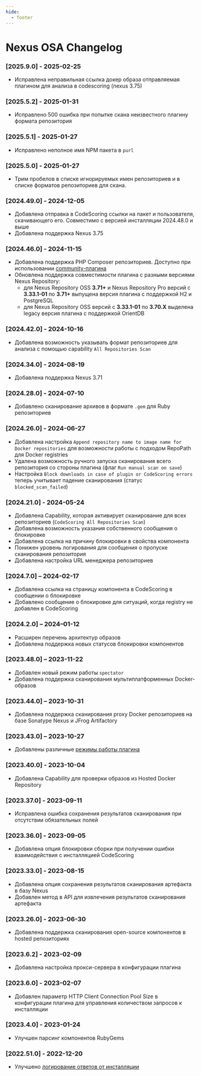 ```yaml
---
hide:
  - footer
---
```

# Nexus OSA Changelog

### [2025.9.0] - 2025-02-25

- Исправлена неправильная ссылка докер образа отправляемая плагином для анализа в codescoring (nexus 3.75)

### [2025.5.2] - 2025-01-31

- Исправлено 500 ошибка при попытке скана неизвестного плагину формата репозитория

### [2025.5.1] - 2025-01-27

- Исправлено неполное имя NPM пакета в `purl`

### [2025.5.0] - 2025-01-27

- Трим пробелов в списке игнорируемых имен репозиториев и в списке форматов репозиториев для скана.

### [2024.49.0] - 2024-12-05

- Добавлена отправка в CodeScoring ссылки на пакет и пользователя, скачивающего его. Cовместимо с версией инсталляции 2024.48.0 и выше
- Добавлена поддержка Nexus 3.75

### [2024.46.0] - 2024-11-15

- Добавлена поддержка PHP Composer репозиториев. Доступно при использовании [community-плагина](https://github.com/sonatype-nexus-community/nexus-repository-composer/tree/master)
- Обновлена поддержка совместимости плагина с разными версиями Nexus Repository:
    - для Nexus Repository OSS **3.71+** и Nexus Repository Pro версий с **3.33.1-01** по **3.71+** выпущена версия плагина с поддержкой H2 и PostgreSQL
    - для Nexus Repository OSS версий с **3.33.1-01** по **3.70.Х** выделена legacy версия плагина с поддержкой OrientDB

### [2024.42.0] - 2024-10-16

- Добавлена возможность указывать формат репозиториев для анализа с помощью capability `All Repositories Scan`

### [2024.34.0] - 2024-08-19

- Добавлена поддержка Nexus 3.71

### [2024.28.0] - 2024-07-10

- Добавлено сканирование архивов в формате `.gem` для Ruby репозиториев

### [2024.26.0] - 2024-06-27

- Добавлена настройка `Append repository name to image name for Docker repositories` для возможности работы с подходом RepoPath для Docker registries
- Удалена возможность ручного запуска сканирования всего репозитория со стороны плагина (флаг `Run manual scan on save`)
- Настройка `Block downloads in case of plugin or CodeScoring errors` теперь учитывает падение сканирования (статус `blocked_scan_failed`)

### [2024.21.0] - 2024-05-24

- Добавлена Capability, которая активирует сканирование для всех репозиториев (`CodeScoring All Repositories Scan`)
- Добавлена возможность указания собственного сообщения о блокировке
- Добавлена ссылка на причину блокировки в свойства компонента
- Понижен уровень логирования для сообщения о пропуске сканирования репозитория
- Добавлена настройка URL менеджера репозиториев

### [2024.7.0] – 2024-02-17

- Добавлена ссылка на страницу компонента в CodeScoring в сообщении о блокировке
- Добавлено сообщение о блокировке для ситуаций, когда registry не добавлен в CodeScoring

### [2024.2.0] – 2024–01-12

- Расширен перечень архитектур образов
- Добавлена поддержка новых статусов блокировки компонентов

### [2023.48.0] – 2023-11-22

- Добавлен новый режим работы `spectator`
- Добавлена поддержка сканирования мультиплатформенных Docker-образов

### [2023.44.0] – 2023-10-31

- Добавлена поддержка сканирования proxy Docker репозиториев на базе Sonatype Nexus и JFrog Artifactory

### [2023.43.0] – 2023-10-27

- Добавлены различные [режимы работы плагина](/osa/nexus_osa/#_3)

### [2023.40.0] - 2023-10-04

- Добавлена Capability для проверки образов из Hosted Docker Repository

### [2023.37.0] - 2023-09-11

- Исправлена ошибка сохранения результатов сканирования при отсутствии обязательных полей

### [2023.36.0] - 2023-09-05

- Добавлена опция блокировки сборки при получении ошибки взаимодействия с инсталляцией CodeScoring

### [2023.33.0] - 2023-08-15

- Добавлена опция сохранения результатов сканирования артефакта в базу Nexus
- Добавлен метод в API для извлечения результатов сканирования артефакта

### [2023.26.0] - 2023-06-30

- Добавлена поддержка сканирования open-source компонентов в hosted репозиториях

### [2023.6.2] - 2023-02-09

- Добавлена настройка прокси-сервера в конфигурации плагина

### [2023.6.0] - 2023-02-07

- Добавлен параметр HTTP Client Connection Pool Size в конфигурации плагина для управления количеством запросов к инсталляции

### [2023.4.0] - 2023-01-24

- Улучшен парсинг компонентов RubyGems

### [2022.51.0] - 2022-12-20

- Улучшено [логирование ответов от инсталляции](/osa/nexus_osa/#_4)
